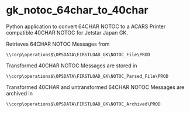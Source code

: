 # gk_notoc_64char_to_40char

Python application to convert 64CHAR NOTOC to a ACARS Printer compatible 40CHAR NOTOC for Jetstar Japan GK.

Retrieves 64CHAR NOTOC Messages from
```
\\corp\operations$\OPSDATA\FIRSTLOAD_GK\NOTOC_File\PROD
```


Transformed 40CHAR NOTOC Messages are stored in  
```
\\corp\operations$\OPSDATA\FIRSTLOAD_GK\NOTOC_Parsed_File\PROD
```

Transformed 40CHAR and untransformed 64CHAR NOTOC Messages are archived in
```
\\corp\operations$\OPSDATA\FIRSTLOAD_GK\NOTOC_Archived\PROD
```
